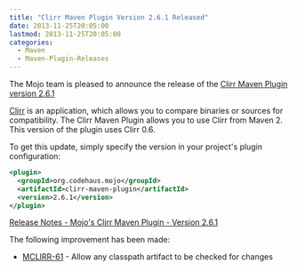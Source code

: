 ```yaml
---
title: "Clirr Maven Plugin Version 2.6.1 Released"
date: 2013-11-25T20:05:00
lastmod: 2013-11-25T20:05:00
categories:
  - Maven
  - Maven-Plugin-Releases
---
```

The Mojo team is pleased to announce the release of the 
[Clirr Maven Plugin version 2.6.1](http://mojo.codehaus.org/clirr-maven-plugin/)

[Clirr](http://clirr.sourceforge.net/) is an application, which allows you to compare 
binaries or sources for compatibility. The Clirr Maven Plugin allows 
you to use Clirr from Maven 2. This version of the plugin uses Clirr 0.6.

<!-- more -->

To get this update, simply specify the version in your project's
plugin configuration:

```xml
<plugin>
  <groupId>org.codehaus.mojo</groupId>
  <artifactId>clirr-maven-plugin</artifactId>
  <version>2.6.1</version>
</plugin>
```

[Release Notes - Mojo's Clirr Maven Plugin - Version 2.6.1](http://jira.codehaus.org/secure/ReleaseNote.jspa?projectId=11227&version=19639)

The following improvement has been made:

* [MCLIRR-61](https://issues.apache.org/jira/browse/MCLIRR-61) - Allow any classpath artifact to be checked for changes

